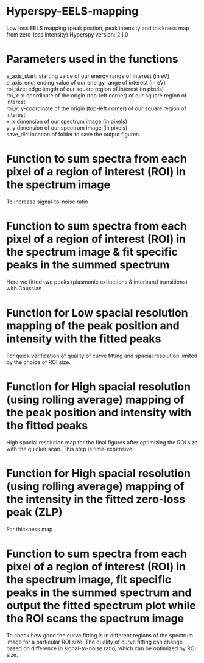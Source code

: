 # Hyperspy-EELS-mapping
Low loss EELS mapping (peak postion, peak intensity and thickness map from zero-loss intensity)
Hyperspy version: 2.1.0

# Parameters used in the functions
e_axis_start: starting value of our energy range of interest (in eV)  
e_axis_end: ending value of our energy range of interest (in eV)  
roi_size: edge length of our square region of interest (in pixels)  
roi_x: x-coordinate of the origin (top-left corner) of our square region of interest  
roi_y: y-coordinate of the origin (top-left corner) of our square region of interest  
x: x dimension of our spectrum image (in pixels)  
y: y dimension of our spectrum image (in pixels)  
save_dir: location of folder to save the output figures

# Function to sum spectra from each pixel of a region of interest (ROI) in the spectrum image 
To increase signal-to-noise ratio

# Function to sum spectra from each pixel of a region of interest (ROI) in the spectrum image & fit specific peaks in the summed spectrum #
Here we fitted two peaks (plasmonic extinctions & interband transitions) with Gaussian

# Function for Low spacial resolution mapping of the peak position and intensity with the fitted peaks
For quick verification of quality of curve fitting and spacial resolution limited by the choice of ROI size.

# Function for High spacial resolution (using rolling average) mapping of the peak position and intensity with the fitted peaks
High spacial resolution map for the final figures after optimizing the ROI size with the quicker scan. This step is time-expensive.

# Function for High spacial resolution (using rolling average) mapping of the intensity in the fitted zero-loss peak (ZLP)
For thickness map

# Function to sum spectra from each pixel of a region of interest (ROI) in the spectrum image, fit specific peaks in the summed spectrum and output the fitted spectrum plot while the ROI scans the spectrum image
To check how good the curve fitting is in different regions of the spectrum image for a particular ROI size. The quality of curve fitting can change based on difference in signal-to-noise ratio, which can be optimized by ROI size.

